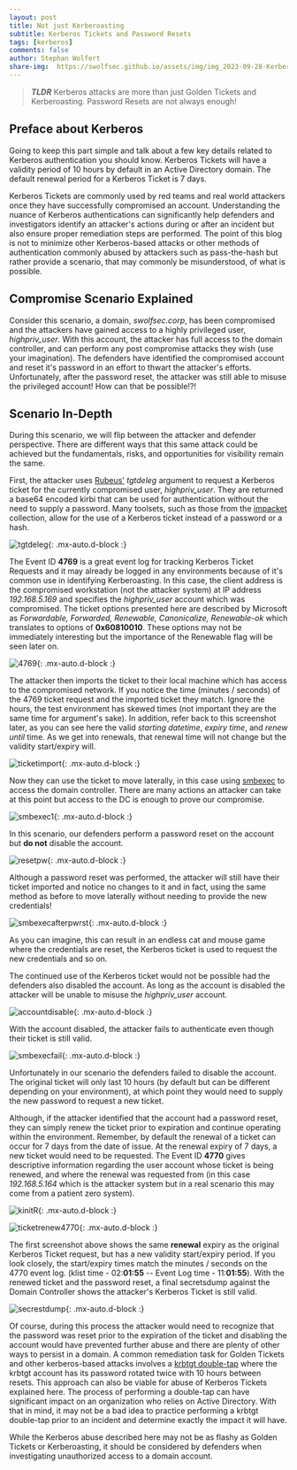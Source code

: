 ```yaml
---
layout: post
title: Not just Kerberoasting
subtitle: Kerberos Tickets and Password Resets
tags: [kerberos]
comments: false
author: Stephan Wolfert
share-img:  https://swolfsec.github.io/assets/img/img_2023-09-28-Kerberos-PW/kerberos.jpg
---
```

> **_TLDR_** Kerberos attacks are more than just Golden Tickets and Kerberoasting. Password Resets are not always enough!

## Preface about Kerberos 

Going to keep this part simple and talk about a few key details related to Kerberos authentication you should know. Kerberos Tickets will have a validity period of 10 hours by default in an Active Directory domain. The default renewal period for a Kerberos Ticket is 7 days. 

Kerberos Tickets are commonly used by red teams and real world attackers once they have successfully compromised an account. Understanding the nuance of Kerberos authentications can significantly help defenders and investigators identify an attacker's actions during or after an incident but also ensure proper remediation steps are performed. The point of this blog is not to minimize other Kerberos-based attacks or other methods of authentication commonly abused by attackers such as pass-the-hash but rather provide a scenario, that may commonly be misunderstood, of what is possible. 

## Compromise Scenario Explained

Consider this scenario, a domain, _swolfsec.corp_, has been compromised and the attackers have gained access to a highly privileged user, _highpriv_user_. With this account, the attacker has full access to the domain controller, and can perform any post compromise attacks they wish (use your imagination). The defenders have identified the compromised account and reset it's password in an effort to thwart the attacker's efforts. Unfortunately, after the password reset, the attacker was still able to misuse the privileged account! How can that be possible!?! 

## Scenario In-Depth 

During this scenario, we will flip between the attacker and defender perspective. There are different ways that this same attack could be achieved but the fundamentals, risks, and opportunities for visibility remain the same. 

First, the attacker uses [Rubeus'](https://github.com/GhostPack/Rubeus#tgtdeleg) _tgtdeleg_ argument to request a Kerberos ticket for the currently compromised user, _highpriv_user_. They are returned a base64 encoded kirbi that can be used for authentication without the need to supply a password. Many toolsets, such as those from the [impacket](https://github.com/fortra/impacket) collection, allow for the use of a Kerberos ticket instead of a password or a hash.

![tgtdeleg](https://swolfsec.github.io/assets/img/img_2023-09-28-Kerberos-PW/1_tgtdeleg.PNG){: .mx-auto.d-block :}

The Event ID **4769** is a great event log for tracking Kerberos Ticket Requests and it may already be logged in any environments because of it's common use in identifying Kerberoasting. In this case, the client address is the compromised workstation (not the attacker system) at IP address _192.168.5.169_ and specifies the _highpriv_user_ account which was compromised. The ticket options presented here are described by Microsoft as _Forwardable, Forwarded, Renewable, Canonicalize, Renewable-ok_ which translates to options of **0x60810010**. These options may not be immediately interesting but the importance  of the Renewable flag will be seen later on. 

![4769](https://swolfsec.github.io/assets/img/img_2023-09-28-Kerberos-PW/2_ticketrequest4769.PNG){: .mx-auto.d-block :} 

The attacker then imports the ticket to their local machine which has access to the compromised network. If you notice the time (minutes / seconds) of the 4769 ticket request and the imported ticket they match. Ignore the hours, the test environment has skewed times (not important they are the same time for argument's sake). In addition, refer back to this screenshot later, as you can see here the valid _starting datetime_, _expiry time_, and _renew until_ time. As we get into renewals, that renewal time will not change but the validity start/expiry will. 

![ticketimport](https://swolfsec.github.io/assets/img/img_2023-09-28-Kerberos-PW/3_ticketimported.PNG){: .mx-auto.d-block :}  

Now they can use the ticket to move laterally, in this case using [smbexec](https://github.com/fortra/impacket/blob/master/examples/smbexec.py) to access the domain controller. There are many actions an attacker can take at this point but access to the DC is enough to prove our compromise. 

![smbexec1](https://swolfsec.github.io/assets/img/img_2023-09-28-Kerberos-PW/4_smbexec_latmvmt1.PNG){: .mx-auto.d-block :}  

In this scenario, our defenders perform a password reset on the account but **do not** disable the account. 

![resetpw](https://swolfsec.github.io/assets/img/img_2023-09-28-Kerberos-PW/5_resetpw.PNG){: .mx-auto.d-block :}  

Although a password reset was performed, the attacker will still have their ticket imported and notice no changes to it and in fact, using the same method as before to move laterally without needing to provide the new credentials!

![smbexecafterpwrst](https://swolfsec.github.io/assets/img/img_2023-09-28-Kerberos-PW/8_smbexec_latmvmt2_afterpwreset.PNG){: .mx-auto.d-block :}  

As you can imagine, this can result in an endless cat and mouse game where the credentials are reset, the Kerberos ticket is used to request the new credentials and so on. 

The continued use of the Kerberos ticket would not be possible had the defenders also disabled the account. As long as the account is disabled the attacker will be unable to misuse the _highpriv_user_ account. 

![accountdisable](https://swolfsec.github.io/assets/img/img_2023-09-28-Kerberos-PW/9_accountdisable.PNG){: .mx-auto.d-block :}  

With the account disabled, the attacker fails to authenticate even though their ticket is still valid.

![smbexecfail](https://swolfsec.github.io/assets/img/img_2023-09-28-Kerberos-PW/10_failuretosmbexec_accountdisabled.PNG){: .mx-auto.d-block :}  

Unfortunately in our scenario the defenders failed to disable the account. The original ticket will only last 10 hours (by default but can be different depending on your environment), at which point they would need to supply the new password to request a new ticket. 

Although, if the attacker identified that the account had a password reset, they can simply renew the ticket prior to expiration and continue operating within the environment. Remember, by default the renewal of a ticket can occur for 7 days from the date of issue. At the renewal expiry of 7 days, a new ticket would need to be requested. The Event ID **4770** gives descriptive information regarding the user account whose ticket is being renewed, and where the renewal was requested from (in this case _192.168.5.164_ which is the attacker system but in a real scenario this may come from a patient zero system).

![kinitR](https://swolfsec.github.io/assets/img/img_2023-09-28-Kerberos-PW/11_kinit-R.PNG){: .mx-auto.d-block :}  

![ticketrenew4770](https://swolfsec.github.io/assets/img/img_2023-09-28-Kerberos-PW/13_TicketRenewal4770.PNG){: .mx-auto.d-block :}  

The first screenshot above shows the same **renewal** expiry as the original Kerberos Ticket request, but has a new validity start/expiry period. If you look closely, the start/expiry times match the minutes / seconds on the 4770 event log. (klist time - 02:**01:55** -- Event Log time - 11:**01:55**). With the renewed ticket and the password reset, a final secretsdump against the Domain Controller shows the attacker's Kerberos Ticket is still valid.  

![secrestdump](https://swolfsec.github.io/assets/img/img_2023-09-28-Kerberos-PW/12_secretsdumpafterrenewal.PNG){: .mx-auto.d-block :}  

Of course, during this process the attacker would need to recognize that the password was reset prior to the expiration of the ticket and disabling the account would have prevented further abuse and there are plenty of other ways to persist in a domain. A common remediation task for Golden Tickets and other kerberos-based attacks involves a [krbtgt double-tap](https://learn.microsoft.com/en-us/windows-server/identity/ad-ds/manage/forest-recovery-guide/ad-forest-recovery-reset-the-krbtgt-password) where the krbtgt account has its password rotated twice with 10 hours between resets. This approach can also be viable for abuse of Kerberos Tickets explained here. The process of performing a double-tap can have significant impact on an organization who relies on Active Directory. With that in mind, it may not be a bad idea to practice performing a krbtgt double-tap prior to an incident and determine exactly the impact it will have. 

While the Kerberos abuse described here may not be as flashy as Golden Tickets or Kerberoasting, it should be considered by defenders when investigating unauthorized access to a domain account. 
